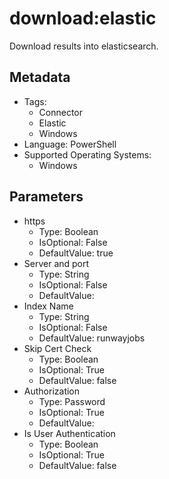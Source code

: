 <!-- region Generated -->
# download:elastic

Download results into elasticsearch.

## Metadata

- Tags:
  - Connector
  - Elastic
  - Windows
- Language: PowerShell
- Supported Operating Systems:
  - Windows

## Parameters

- https
  - Type: Boolean
  - IsOptional: False
  - DefaultValue: true
- Server and port
  - Type: String
  - IsOptional: False
  - DefaultValue: 
- Index Name
  - Type: String
  - IsOptional: False
  - DefaultValue: runwayjobs
- Skip Cert Check
  - Type: Boolean
  - IsOptional: True
  - DefaultValue: false
- Authorization
  - Type: Password
  - IsOptional: True
  - DefaultValue: 
- Is User Authentication
  - Type: Boolean
  - IsOptional: True
  - DefaultValue: false
<!-- endregion -->
